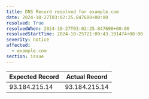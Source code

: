 ```yaml
---
title: DNS Record resolved for example.com
date: 2024-10-27T03:02:25.847680+00:00
resolved: True
resolvedWhen: 2024-10-27T03:02:25.847690+00:00
resolvedStartTime: 2024-10-25T21:09:43.191474+00:00
severity: notice
affected:
  - example.com
section: issue
---
```


| Expected Record  | Actual Record  |
|------------------|----------------|
| 93.184.215.14 | 93.184.215.14 |
